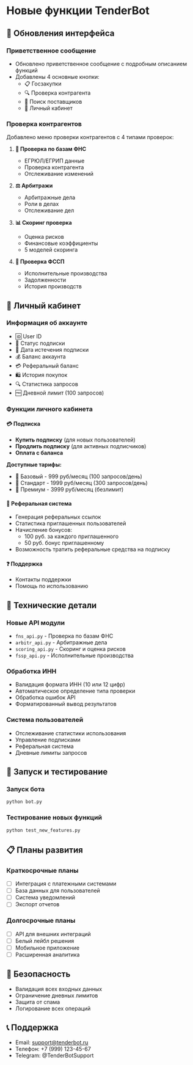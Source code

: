 # Новые функции TenderBot

## 🎯 Обновления интерфейса

### Приветственное сообщение
- Обновлено приветственное сообщение с подробным описанием функций
- Добавлены 4 основные кнопки:
  - 📋 Госзакупки
  - 🔍 Проверка контрагента
  - 🔎 Поиск поставщиков
  - 👤 Личный кабинет

### Проверка контрагентов
Добавлено меню проверки контрагентов с 4 типами проверок:

1. **🏢 Проверка по базам ФНС**
   - ЕГРЮЛ/ЕГРИП данные
   - Проверка контрагента
   - Отслеживание изменений

2. **⚖️ Арбитражи**
   - Арбитражные дела
   - Роли в делах
   - Отслеживание дел

3. **📊 Скоринг проверка**
   - Оценка рисков
   - Финансовые коэффициенты
   - 5 моделей скоринга

4. **👮 Проверка ФССП**
   - Исполнительные производства
   - Задолженности
   - История производств

## 👤 Личный кабинет

### Информация об аккаунте
- 🆔 User ID
- 🥇 Статус подписки
- 📅 Дата истечения подписки
- 💰 Баланс аккаунта
- 💳 Реферальный баланс
- 🛍️ История покупок
- 🔍 Статистика запросов
- 🆓 Дневной лимит (100 запросов)

### Функции личного кабинета

#### 💳 Подписка
- **Купить подписку** (для новых пользователей)
- **Продлить подписку** (для активных подписчиков)
- **Оплата с баланса**

**Доступные тарифы:**
- 🥉 Базовый - 999 руб/месяц (100 запросов/день)
- 🥈 Стандарт - 1999 руб/месяц (300 запросов/день)
- 🥇 Премиум - 3999 руб/месяц (безлимит)

#### 👥 Реферальная система
- Генерация реферальных ссылок
- Статистика приглашенных пользователей
- Начисление бонусов:
  - 100 руб. за каждого приглашенного
  - 50 руб. бонус приглашенному
- Возможность тратить реферальные средства на подписку

#### ❓ Поддержка
- Контакты поддержки
- Помощь по использованию

## 🔧 Технические детали

### Новые API модули
- `fns_api.py` - Проверка по базам ФНС
- `arbitr_api.py` - Арбитражные дела
- `scoring_api.py` - Скоринг и оценка рисков
- `fssp_api.py` - Исполнительные производства

### Обработка ИНН
- Валидация формата ИНН (10 или 12 цифр)
- Автоматическое определение типа проверки
- Обработка ошибок API
- Форматированный вывод результатов

### Система пользователей
- Отслеживание статистики использования
- Управление подписками
- Реферальная система
- Дневные лимиты запросов

## 🚀 Запуск и тестирование

### Запуск бота
```bash
python bot.py
```

### Тестирование новых функций
```bash
python test_new_features.py
```

## 📋 Планы развития

### Краткосрочные планы
- [ ] Интеграция с платежными системами
- [ ] База данных для пользователей
- [ ] Система уведомлений
- [ ] Экспорт отчетов

### Долгосрочные планы
- [ ] API для внешних интеграций
- [ ] Белый лейбл решения
- [ ] Мобильное приложение
- [ ] Расширенная аналитика

## 🔐 Безопасность

- Валидация всех входных данных
- Ограничение дневных лимитов
- Защита от спама
- Логирование всех операций

## 📞 Поддержка

- Email: support@tenderbot.ru
- Телефон: +7 (999) 123-45-67
- Telegram: @TenderBotSupport 